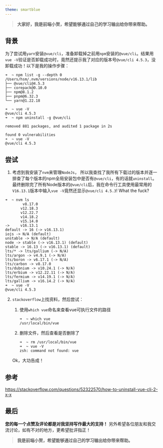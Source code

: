 ```yaml
---
theme: smartblue
---
```


> **大家好，我是前端小贺，希望能够通过自己的学习输出给你带来帮助。**

## 背景

为了尝试用`yarn`安装`@vue/cli`，准备卸载掉之前用`npm`安装的`@vue/cli`。结果用`vue -V`验证是否卸载成功时，竟然还提示我了对应的版本号`@vue/cli 4.5.3`，没卸载成功！以下是我的操作步骤：

```shell
➜  ~ npm list -g --depth 0
/Users/hsm/.nvm/versions/node/v16.13.1/lib
├── @vue/cli@4.5.3
├── corepack@0.10.0
├── npm@8.1.2
├── pnpm@6.32.3
└── yarn@1.22.18

➜  ~ vue -V
@vue/cli 4.5.3
➜  ~ npm uninstall -g @vue/cli

removed 881 packages, and audited 1 package in 2s

found 0 vulnerabilities
➜  ~ vue -V
@vue/cli 4.5.3
```

## 尝试

1. 考虑到我安装了`nvm`来管理`NodeJs`， 所以我查找了我所有下载过的版本并逐一排查了每个版本的npm全局安装包中是否有`@vue/cli`，有的话就`uninstall`。最终删除完了所有Node版本的`@vue/cli`后，我在命令行工具使用最常用的`V16.13.1`版本中输入`vue -V`竟然还显示`@vue/cli 4.5.3`! What the fuck?

```shell
➜  ~ nvm ls
        v8.17.0
       v12.18.3
       v12.22.7
       v14.18.2
       v15.14.0
->     v16.13.1
default -> 16 (-> v16.13.1)
iojs -> N/A (default)
unstable -> N/A (default)
node -> stable (-> v16.13.1) (default)
stable -> 16.13 (-> v16.13.1) (default)
lts/* -> lts/gallium (-> N/A)
lts/argon -> v4.9.1 (-> N/A)
lts/boron -> v6.17.1 (-> N/A)
lts/carbon -> v8.17.0
lts/dubnium -> v10.24.1 (-> N/A)
lts/erbium -> v12.22.11 (-> N/A)
lts/fermium -> v14.19.1 (-> N/A)
lts/gallium -> v16.14.2 (-> N/A)
➜  ~ vue -V
@vue/cli 4.5.3
```



2. `stackoverflow`上找资料，然后尝试：

   1. 使用`which vue`命名来查看vue可执行文件的路径

      ```she
      ➜  ~ which vue
      /usr/local/bin/vue
      ```

   2. 删除文件，然后查看是否删除了

      ```shell
      ➜  ~ rm /usr/local/bin/vue
      ➜  ~ vue -V
      zsh: command not found: vue
      ```

   

   Ok，大功告成！



## 参考
https://stackoverflow.com/questions/52322570/how-to-uninstall-vue-cli-2-x-x

## 最后

**您的每一个点赞及评论都是对我坚持写作最大的支持！**
另外希望各位朋友和我交流讨论，如有不对的地方，更希望批评指正！

> **我是前端小贺，希望能够通过自己的学习输出给你带来帮助。**



